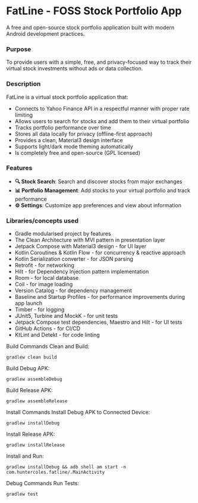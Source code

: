# **FatLine - FOSS Stock Portfolio App**

A free and open-source stock portfolio application built with modern Android development practices.

### **Purpose**
To provide users with a simple, free, and privacy-focused way to track their virtual stock investments without ads or data collection.

### **Description**
FatLine is a virtual stock portfolio application that:

- Connects to Yahoo Finance API in a respectful manner with proper rate limiting
- Allows users to search for stocks and add them to their virtual portfolio
- Tracks portfolio performance over time
- Stores all data locally for privacy (offline-first approach)
- Provides a clean, Material3 design interface
- Supports light/dark mode theming automatically
- Is completely free and open-source (GPL licensed)

### **Features**
- **🔍 Stock Search**: Search and discover stocks from major exchanges
- **📊 Portfolio Management**: Add stocks to your virtual portfolio and track performance
- **⚙️ Settings**: Customize app preferences and view about information


### **Libraries/concepts used**

* Gradle modularised project by features
* The Clean Architecture with MVI pattern in presentation layer
* Jetpack Compose with Material3 design - for UI layer
* Kotlin Coroutines & Kotlin Flow - for concurrency & reactive approach
* Kotlin Serialization converter - for JSON parsing
* Retrofit - for networking
* Hilt - for Dependency Injection pattern implementation
* Room - for local database
* Coil - for image loading
* Version Catalog - for dependency management
* Baseline and Startup Profiles - for performance improvements during app launch
* Timber - for logging
* JUnit5, Turbine and MockK - for unit tests
* Jetpack Compose test dependencies, Maestro and Hilt - for UI tests
* GitHub Actions - for CI/CD
* KtLint and Detekt - for code linting


Build Commands
Clean and Build:
```
gradlew clean build
```
Build Debug APK:
```
gradlew assembleDebug
```
Build Release APK:
```
gradlew assembleRelease
```
Install Commands
Install Debug APK to Connected Device:
```
gradlew installDebug
```
Install Release APK:
```
gradlew installRelease
```
Install and Run:
```
gradlew installDebug && adb shell am start -n com.huntercoles.fatline/.MainActivity
```
Debug Commands
Run Tests:
```
gradlew test
```